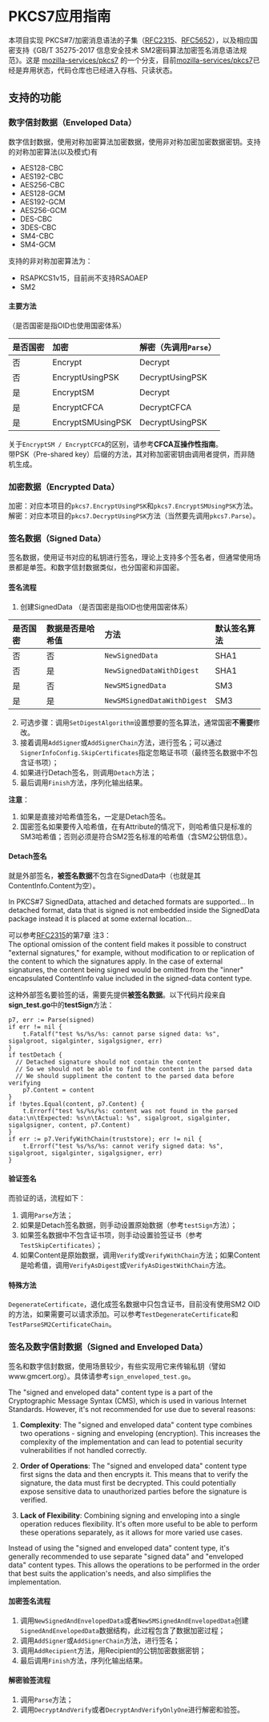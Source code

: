 # PKCS7应用指南
本项目实现 PKCS#7/加密消息语法的子集（[RFC2315](https://www.rfc-editor.org/rfc/rfc2315.html)、[RFC5652](https://www.rfc-editor.org/rfc/rfc5652.html)），以及相应国密支持《GB/T 35275-2017 信息安全技术 SM2密码算法加密签名消息语法规范》。这是 [mozilla-services/pkcs7](https://github.com/mozilla-services/pkcs7) 的一个分支，目前[mozilla-services/pkcs7](https://github.com/mozilla-services/pkcs7)已经是弃用状态，代码仓库也已经进入存档、只读状态。

## 支持的功能
### 数字信封数据（Enveloped Data）
数字信封数据，使用对称加密算法加密数据，使用非对称加密加密数据密钥。支持的对称加密算法(以及模式)有
* AES128-CBC
* AES192-CBC
* AES256-CBC
* AES128-GCM
* AES192-GCM
* AES256-GCM
* DES-CBC
* 3DES-CBC
* SM4-CBC
* SM4-GCM

支持的非对称加密算法为：
* RSAPKCS1v15，目前尚不支持RSAOAEP
* SM2

#### 主要方法
（是否国密是指OID也使用国密体系）

| 是否国密 | 加密 | 解密（先调用```Parse```） |  
| :--- | :--- | :--- |  
| 否 | Encrypt | Decrypt |  
| 否 | EncryptUsingPSK | DecryptUsingPSK |  
| 是 | EncryptSM | Decrypt |  
| 是 | EncryptCFCA | DecryptCFCA |  
| 是 | EncryptSMUsingPSK | DecryptUsingPSK |  

关于```EncryptSM / EncryptCFCA```的区别，请参考**CFCA互操作性指南**。  
带PSK（Pre-shared key）后缀的方法，其对称加密密钥由调用者提供，而非随机生成。

### 加密数据（Encrypted Data）
加密：对应本项目的```pkcs7.EncryptUsingPSK```和```pkcs7.EncryptSMUsingPSK```方法。  
解密：对应本项目的```pkcs7.DecryptUsingPSK```方法（当然要先调用```pkcs7.Parse```）。

### 签名数据（Signed Data）
签名数据，使用证书对应的私钥进行签名，理论上支持多个签名者，但通常使用场景都是单签。和数字信封数据类似，也分国密和非国密。

#### 签名流程
1. 创建SignedData
（是否国密是指OID也使用国密体系）

| 是否国密 | 数据是否是哈希值 | 方法 | 默认签名算法 |    
| :--- | :--- | :--- | :--- |
| 否 | 否 | ```NewSignedData``` | SHA1 |  
| 否 | 是 | ```NewSignedDataWithDigest``` | SHA1 |  
| 是 | 否 | ```NewSMSignedData``` | SM3 |  
| 是 | 是 | ```NewSMSignedDataWithDigest``` | SM3 |  

2. 可选步骤：调用```SetDigestAlgorithm```设置想要的签名算法，通常国密**不需要**修改。    
3. 接着调用```AddSigner```或```AddSignerChain```方法，进行签名；可以通过```SignerInfoConfig.SkipCertificates```指定忽略证书项（最终签名数据中不包含证书项）；  
4. 如果进行Detach签名，则调用```Detach```方法；  
5. 最后调用```Finish```方法，序列化输出结果。  

**注意**：
1. 如果是直接对哈希值签名，一定是Detach签名。
2. 国密签名如果要传入哈希值，在有Attribute的情况下，则哈希值只是标准的SM3哈希值；否则必须是符合SM2签名标准的哈希值（含SM2公钥信息）。

#### Detach签名
就是外部签名，**被签名数据**不包含在SignedData中（也就是其ContentInfo.Content为空）。

In PKCS#7 SignedData, attached and detached formats are supported… In detached format, data that is signed is not embedded inside the SignedData package instead it is placed at some external location…

可以参考[RFC2315](https://www.rfc-editor.org/rfc/rfc2315.html)的第7章 注3：  
The optional omission of the content field makes it possible to construct "external signatures," for example, without modification to or replication of the content to which the signatures apply. In the case of external signatures, the content being signed would be omitted from the "inner" encapsulated ContentInfo value included in the signed-data content type.

这种外部签名要验签的话，需要先提供**被签名数据**。以下代码片段来自**sign_test.go**中的**testSign**方法：  
```golang
p7, err := Parse(signed)
if err != nil {
	t.Fatalf("test %s/%s/%s: cannot parse signed data: %s", sigalgroot, sigalginter, sigalgsigner, err)
}
if testDetach {
  // Detached signature should not contain the content
  // So we should not be able to find the content in the parsed data
  // We should suppliment the content to the parsed data before verifying
	p7.Content = content
}
if !bytes.Equal(content, p7.Content) {
    t.Errorf("test %s/%s/%s: content was not found in the parsed data:\n\tExpected: %s\n\tActual: %s", sigalgroot, sigalginter, sigalgsigner, content, p7.Content)
}
if err := p7.VerifyWithChain(truststore); err != nil {
	t.Errorf("test %s/%s/%s: cannot verify signed data: %s", sigalgroot, sigalginter, sigalgsigner, err)
}
```                    

#### 验证签名
而验证的话，流程如下：
1. 调用```Parse```方法；
2. 如果是Detach签名数据，则手动设置原始数据（参考```testSign```方法）；
3. 如果签名数据中不包含证书项，则手动设置验签证书（参考```TestSkipCertificates```）；
4. 如果Content是原始数据，调用```Verify```或```VerifyWithChain```方法；如果Content是哈希值，调用```VerifyAsDigest```或```VerifyAsDigestWithChain```方法。

#### 特殊方法
```DegenerateCertificate```，退化成签名数据中只包含证书，目前没有使用SM2 OID的方法，如果需要可以请求添加。可以参考```TestDegenerateCertificate```和```TestParseSM2CertificateChain```。


### 签名及数字信封数据（Signed and Enveloped Data）
签名和数字信封数据，使用场景较少，有些实现用它来传输私钥（譬如www.gmcert.org）。具体请参考```sign_enveloped_test.go```。

The "signed and enveloped data" content type is a part of the Cryptographic Message Syntax (CMS), which is used in various Internet Standards. However, it's not recommended for use due to several reasons:

1. **Complexity**: The "signed and enveloped data" content type combines two operations - signing and enveloping (encryption). This increases the complexity of the implementation and can lead to potential security vulnerabilities if not handled correctly.

2. **Order of Operations**: The "signed and enveloped data" content type first signs the data and then encrypts it. This means that to verify the signature, the data must first be decrypted. This could potentially expose sensitive data to unauthorized parties before the signature is verified.

3. **Lack of Flexibility**: Combining signing and enveloping into a single operation reduces flexibility. It's often more useful to be able to perform these operations separately, as it allows for more varied use cases.

Instead of using the "signed and enveloped data" content type, it's generally recommended to use separate "signed data" and "enveloped data" content types. This allows the operations to be performed in the order that best suits the application's needs, and also simplifies the implementation.

#### 加密签名流程
1. 调用```NewSignedAndEnvelopedData```或者```NewSMSignedAndEnvelopedData```创建```SignedAndEnvelopedData```数据结构，此过程包含了数据加密过程；
2. 调用```AddSigner```或```AddSignerChain```方法，进行签名；
3. 调用```AddRecipient```方法，用Recipient的公钥加密数据密钥；
4. 最后调用```Finish```方法，序列化输出结果。  

#### 解密验签流程
1. 调用```Parse```方法；
2. 调用```DecryptAndVerify```或者```DecryptAndVerifyOnlyOne```进行解密和验签。
